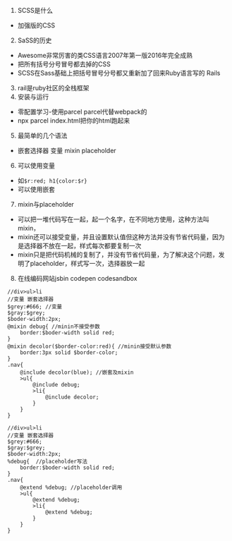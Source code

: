 1. SCSS是什么
- 加强版的CSS
2. SaSS的历史
- Awesome非常厉害的类CSS语言2007年第一版2016年完全成熟
- 把所有括号分号冒号都去掉的CSS
- SCSS在Sass基础上把括号冒号分号都又重新加了回来Ruby语言写的 Rails
3. rail是ruby社区的全栈框架
4. 安装与运行
- 零配置学习-使用parcel parcel代替webpack的
- npx parcel index.html把你的html跑起来
5. 最简单的几个语法
- 嵌套选择器 变量 mixin placeholder
6. 可以使用变量
- 如`$r:red; h1{color:$r}`
- 可以使用嵌套
7. mixin与placeholder
- 可以把一堆代码写在一起，起一个名字，在不同地方使用，这种方法叫mixin，
- mixin还可以接受变量，并且设置默认值但这种方法并没有节省代码量，因为是选择器不放在一起，样式每次都要复制一次
- mixin只是把代码机械的复制了，并没有节省代码量，为了解决这个问题，发明了placeholder，样式写一次，选择器放一起
8. 在线编码网站jsbin codepen codesandbox
```
//div>ul>li
//变量 嵌套选择器
$grey:#666; //变量
$gray:$grey;
$boder-width:2px;
@mixin debug{ //minin不接受参数
	border:$boder-width solid red;
}
@mixin decolor($border-color:red){ //minin接受默认参数
	border:3px solid $border-color;
}
.nav{
	@include decolor(blue); //嵌套及mixin
	>ul{
		@include debug; 
		>li{
			@include decolor;
		}
	}
}
```
```
//div>ul>li
//变量 嵌套选择器
$grey:#666;
$gray:$grey;
$boder-width:2px;
%debug{  //placeholder写法
	border:$boder-width solid red;
}
.nav{
	@extend %debug; //placeholder调用
	>ul{
		@extend %debug;
		>li{
			@extend %debug;
		}
	}
}
```
